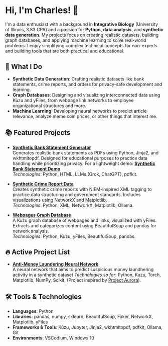 # Hi, I'm Charles! 👋

I'm a data enthusiast with a background in **Integrative Biology** (University of Illinois, 3.83 GPA) and a passion for **Python**, **data analysis**, and **synthetic data generation**. My projects focus on creating realistic datasets, building graph databases, and applying machine learning to solve real-world problems. I enjoy simplifying complex technical concepts for non-experts and building tools that are both practical and educational.

## 🚀 What I Do
- **Synthetic Data Generation**: Crafting realistic datasets like bank statements, crime reports, and orders for privacy-safe development and learning.
- **Graph Databases**: Designing and visualizing interconnected data using Kùzu and yFiles, from webpage link networks to employee organizational structures and more.
- **Machine Learning**: Developing neural networks to predict article relevance, analyze meme coin prices, or other things that interest me.

## 📚 Featured Projects
- **[Synthetic Bank Statement Generator](https://github.com/ch4444rlie/SyntheticBank)**  
  Generates realistic bank statements as PDFs using Python, Jinja2, and wkhtmltopdf. Designed for educational purposes to practice data handling while prioritizing privacy.
  For a lightweight demo: [**Synthetic Bank Statement Demo**](https://synthetic-newoooooaooooaoooa.streamlit.app/)  
  *Technologies*: Python, HTML, LLMs (Grok, ChatGPT), pdfkit.

- **[Synthetic Crime Report Data](https://github.com/ch4444rlie/SyntheticCrimeReport)**  
  Creates synthetic crime reports with NIEM-inspired XML tagging to practice data structuring and government standards. Includes visualizations using NetworkX and Matplotlib.  
  *Technologies*: Python, XML, NetworkX, Matplotlib, Ollama.

- **[Webpages Graph Database](https://github.com/ch4444rlie/WebpagesGraphDatabase)**  
  A Kùzu graph database of webpages and links, visualized with yFiles. Extracts and categorizes content using BeautifulSoup and pandas for network analysis.  
  *Technologies*: Python, Kùzu, yFiles, BeautifulSoup, pandas.

## 🔥 Active Project List
- **[Anti-Money Laundering Neural Network](https://github.com/ch4444rlie/MoneyLaundering)**  
  A neural network that aims to predict suspicious money laundhering activity in a synthetic dataset
  *Technologies so far*: Python, Kuzu, Torch, Matplotlib, NumPy, Scikit, (Project inspired by [Project Aurora](https://github.com/ch4444rlie/MoneyLaundering/blob/master/aml-pa.pdf)).
  

## 🛠️ Tools & Technologies
- **Languages**: Python
- **Libraries**: pandas, numpy, sklearn, BeautifulSoup, Faker, NetworkX, Matplotlib, yFiles
- **Frameworks & Tools**: Kùzu, Jupyter, Jinja2, wkhtmltopdf, pdfkit, Ollama, Git
- **Environments**: VSCodium, Windows 10

